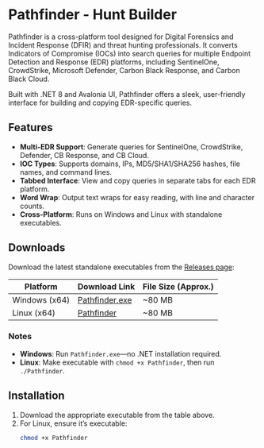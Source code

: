 # Pathfinder - Hunt Builder

Pathfinder is a cross-platform tool designed for Digital Forensics and Incident Response (DFIR) and threat hunting professionals. It converts Indicators of Compromise (IOCs) into search queries for multiple Endpoint Detection and Response (EDR) platforms, including SentinelOne, CrowdStrike, Microsoft Defender, Carbon Black Response, and Carbon Black Cloud. 

Built with .NET 8 and Avalonia UI, Pathfinder offers a sleek, user-friendly interface for building and copying EDR-specific queries.

## Features
- **Multi-EDR Support**: Generate queries for SentinelOne, CrowdStrike, Defender, CB Response, and CB Cloud.
- **IOC Types**: Supports domains, IPs, MD5/SHA1/SHA256 hashes, file names, and command lines.
- **Tabbed Interface**: View and copy queries in separate tabs for each EDR platform.
- **Word Wrap**: Output text wraps for easy reading, with line and character counts.
- **Cross-Platform**: Runs on Windows and Linux with standalone executables.

## Downloads
Download the latest standalone executables from the [Releases page](https://github.com/Analyzer1x7000/Pathfinder/releases):

| Platform       | Download Link                                                                                       | File Size (Approx.) |
|----------------|----------------------------------------------------------------------------------------------------|---------------------|
| Windows (x64)  | [Pathfinder.exe](https://github.com/Analyzer1x7000/Pathfinder/releases/download/v1.0.0/Pathfinder_W64.exe) | ~80 MB             |
| Linux (x64)    | [Pathfinder](https://github.com/Analyzer1x7000/Pathfinder/releases/download/v1.0.0/Pathfinder_L64)         | ~80 MB             |

### Notes
- **Windows**: Run `Pathfinder.exe`—no .NET installation required.
- **Linux**: Make executable with `chmod +x Pathfinder`, then run `./Pathfinder`.

## Installation
1. Download the appropriate executable from the table above.
2. For Linux, ensure it’s executable:
   ```bash
   chmod +x Pathfinder
